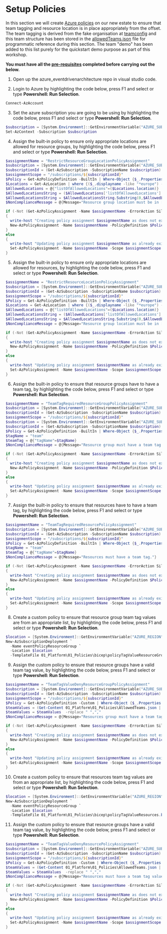 # Setup Policies

In this section we will create [Azure policies](https://docs.microsoft.com/en-us/azure/governance/policy/overview) on our new estate to ensure that team tagging and resource location is in place appropriately from the offset. The team tagging is derived from the fake organisation at [teamconfig](https://github.com/griff182uk/teamconfig) and this team structure has been stored in the [allowedTeams.json](./allowedTeams.json) file for programmatic reference during this section. The team "demo" has been added to this list purely for the quickstart demo purpose as part of this workshop. 

**You must have all the [pre-requisites](/Prerequisites.md) completed before carrying out the below.**

1. Open up the azure_eventdrivenarchitecture repo in visual studio code.

2. Login to Azure by highlighting the code below, press F1 and select or type **Powershell: Run Selection**.

```ps1
Connect-AzAccount
```

3. Set the azure subscription you are going to be using by highlighting the code below, press F1 and select or type **Powershell: Run Selection**.

```ps1
$subscription = [System.Environment]::GetEnvironmentVariable("AZURE_SUBSCRIPTION") 
Set-AzContext -Subscription $subscription
```

4. Assign the built-in policy to ensure only appropriate locations are allowed for resource groups, by highlighting the code below, press F1 and select or type **Powershell: Run Selection**.

```ps1
$assignmentName = "RestrictResourceGroupLocationPolicyAssignment"
$subscription = [System.Environment]::GetEnvironmentVariable("AZURE_SUBSCRIPTION") 
$subscriptionId = (Get-AzSubscription -SubscriptionName $subscription).id
$assignmentScope = "/subscriptions/${subscriptionId}"
$Policy = Get-AzPolicyDefinition -BuiltIn | Where-Object {$_.Properties.DisplayName -eq "Allowed locations for resource groups"}
$Locations = Get-AzLocation | where {($_.displayname -like "*europe") -or ($_.displayname -like "uk*")}
$AllowedLocations = @{"listOfAllowedLocations"=($Locations.location)}
$AllowedLocationsString = ($AllowedLocations['listOfAllowedLocations'] | out-string) -replace "`n","," -replace "`r",""
$AllowedLocationsString = $AllowedLocationsString.Substring(0,$AllowedLocationsString.Length-1)
$NonComplianceMessage = @{Message="Resource group location must be in [$AllowedLocationsString]."}

if (-Not (Get-AzPolicyAssignment -Name $assignmentName -ErrorAction SilentlyContinue))
{
  write-host "Creating policy assignment $assignmentName as does not exist..."
  New-AzPolicyAssignment -Name $assignmentName -PolicyDefinition $Policy -Scope $assignmentScope -PolicyParameterObject $AllowedLocations -NonComplianceMessage $NonComplianceMessage
}
else
{
  write-host "Updating policy assignment $assignmentName as already exists..."
  Set-AzPolicyAssignment -Name $assignmentName -Scope $assignmentScope -PolicyParameterObject $AllowedLocations -NonComplianceMessage $NonComplianceMessage 
}
```

5. Assign the built-in policy to ensure only appropriate locations are allowed for resources, by highlighting the code below, press F1 and select or type **Powershell: Run Selection**.

```ps1
$assignmentName = "RestrictResourceLocationPolicyAssignment"
$subscription = [System.Environment]::GetEnvironmentVariable("AZURE_SUBSCRIPTION") 
$subscriptionId = (Get-AzSubscription -SubscriptionName $subscription).id
$assignmentScope = "/subscriptions/${subscriptionId}"
$Policy = Get-AzPolicyDefinition -BuiltIn | Where-Object {$_.Properties.DisplayName -eq "Allowed locations"}
$Locations = Get-AzLocation | where {($_.displayname -like "*europe") -or ($_.displayname -like "uk*")}
$AllowedLocations = @{"listOfAllowedLocations"=($Locations.location)}
$AllowedLocationsString = ($AllowedLocations['listOfAllowedLocations'] | out-string) -replace "`n","," -replace "`r",""
$AllowedLocationsString = $AllowedLocationsString.Substring(0,$AllowedLocationsString.Length-1)
$NonComplianceMessage = @{Message="Resource group location must be in [$AllowedLocationsString]."}

if (-Not (Get-AzPolicyAssignment -Name $assignmentName -ErrorAction SilentlyContinue))
{
  write-host "Creating policy assignment $assignmentName as does not exist..."
  New-AzPolicyAssignment -Name $assignmentName -PolicyDefinition $Policy -Scope $assignmentScope -PolicyParameterObject $AllowedLocations -NonComplianceMessage $NonComplianceMessage
}
else
{
  write-host "Updating policy assignment $assignmentName as already exists..."
  Set-AzPolicyAssignment -Name $assignmentName -Scope $assignmentScope -PolicyParameterObject $AllowedLocations -NonComplianceMessage $NonComplianceMessage 
}
```

6. Assign the built-in policy to ensure that resource groups have to have a team tag, by highlighting the code below, press F1 and select or type **Powershell: Run Selection**.

```ps1
$assignmentName = "TeamTagRequiredResourceGroupPolicyAssignment"
$subscription = [System.Environment]::GetEnvironmentVariable("AZURE_SUBSCRIPTION") 
$subscriptionId = (Get-AzSubscription -SubscriptionName $subscription).id
$assignmentScope = "/subscriptions/${subscriptionId}"
$subscription = [System.Environment]::GetEnvironmentVariable("AZURE_SUBSCRIPTION") 
$subscriptionId = (Get-AzSubscription -SubscriptionName $subscription).id
$Policy = Get-AzPolicyDefinition -BuiltIn | Where-Object {$_.Properties.DisplayName -eq "Require a tag on resource groups"}
$tagName = "team"
$teamTag = @{"tagName"=$tagName}
$NonComplianceMessage = @{Message="Resource group must have a team tag."}

if (-Not (Get-AzPolicyAssignment -Name $assignmentName -ErrorAction SilentlyContinue))
{
  write-host "Creating policy assignment $assignmentName as does not exist..."
  New-AzPolicyAssignment -Name $assignmentName -PolicyDefinition $Policy -Scope $assignmentScope -PolicyParameterObject $teamTag -NonComplianceMessage $NonComplianceMessage
}
else
{
  write-host "Updating policy assignment $assignmentName as already exists..."
  Set-AzPolicyAssignment -Name $assignmentName -Scope $assignmentScope -PolicyParameterObject $teamTag -NonComplianceMessage $NonComplianceMessage
}
```

7. Assign the built-in policy to ensure that resources have to have a team tag, by highlighting the code below, press F1 and select or type **Powershell: Run Selection**.

```ps1
$assignmentName = "TeamTagRequiredResourcePolicyAssignment"
$subscription = [System.Environment]::GetEnvironmentVariable("AZURE_SUBSCRIPTION") 
$subscriptionId = (Get-AzSubscription -SubscriptionName $subscription).id
$assignmentScope = "/subscriptions/${subscriptionId}"
$Policy = Get-AzPolicyDefinition -BuiltIn | Where-Object {$_.Properties.DisplayName -eq "Require a tag on resources"}
$tagName = "team"
$teamTag = @{"tagName"=$tagName}
$NonComplianceMessage = @{Message="Resources must have a team tag."}

if (-Not (Get-AzPolicyAssignment -Name $assignmentName -ErrorAction SilentlyContinue))
{
  write-host "Creating policy assignment $assignmentName as does not exist..."
  New-AzPolicyAssignment -Name $assignmentName -PolicyDefinition $Policy -Scope $assignmentScope -PolicyParameterObject $teamTag -NonComplianceMessage $NonComplianceMessage
}
else
{
  write-host "Updating policy assignment $assignmentName as already exists..."
  Set-AzPolicyAssignment -Name $assignmentName -Scope $assignmentScope -PolicyParameterObject $teamTag -NonComplianceMessage $NonComplianceMessage 
}
```

8. Create a custom policy to ensure that resource group team tag values are from an appropriate list, by highlighting the code below, press F1 and select or type **Powershell: Run Selection**.

```ps1
$location = [System.Environment]::GetEnvironmentVariable("AZURE_REGION")
New-AzSubscriptionDeployment `
  -Name eventPolicyResourceGroup `
  -Location $location  `
  -TemplateFile 01_Platform\01_Policies\bicep\policyTagValueResourceGroups.bicep
```

9. Assign the custom policy to ensure that resource groups have a valid team tag value, by highlighting the code below, press F1 and select or type **Powershell: Run Selection**.

```ps1
$assignmentName = "TeamTagValueDenyResourceGroupPolicyAssignment"
$subscription = [System.Environment]::GetEnvironmentVariable("AZURE_SUBSCRIPTION") 
$subscriptionId = (Get-AzSubscription -SubscriptionName $subscription).id
$assignmentScope = "/subscriptions/${subscriptionId}"
$Policy = Get-AzPolicyDefinition -Custom | Where-Object {$_.Properties.DisplayName -eq "Deny deployment of resource group if tag values are not in given list"}
$teamValues = (Get-Content 01_Platform\01_Policies\AllowedTeams.json | ConvertFrom-Json).tagValues.value
$teamValues = $teamValues  -replace " ",","
$NonComplianceMessage = @{Message="Resources group must have a team tag value in $teamValues."}

if (-Not (Get-AzPolicyAssignment -Name $assignmentName -ErrorAction SilentlyContinue))
{
  write-host "Creating policy assignment $assignmentName as does not exist..."
  New-AzPolicyAssignment -Name $assignmentName -PolicyDefinition $Policy -Scope $assignmentScope -PolicyParameter 01_Platform\01_Policies\AllowedTeams.json -NonComplianceMessage $NonComplianceMessage
}
else
{
  write-host "Updating policy assignment $assignmentName as already exists..."
  Set-AzPolicyAssignment -Name $assignmentName -Scope $assignmentScope -PolicyParameter 01_Platform\01_Policies\AllowedTeams.json -NonComplianceMessage $NonComplianceMessage 
}
```

10. Create a custom policy to ensure that resources team tag values are from an appropriate list, by highlighting the code below, press F1 and select or type **Powershell: Run Selection**.

```ps1
$location = [System.Environment]::GetEnvironmentVariable("AZURE_REGION")
New-AzSubscriptionDeployment `
  -Name eventPolicyResourceGroup `
  -Location $location  `
  -TemplateFile 01_Platform\01_Policies\bicep\policyTagValueResources.bicep
```

11. Assign the custom policy to ensure that resource groups have a valid team tag value, by highlighting the code below, press F1 and select or type **Powershell: Run Selection**.

```ps1
$assignmentName = "TeamTagValueDenyResourcePolicyAssignment"
$subscription = [System.Environment]::GetEnvironmentVariable("AZURE_SUBSCRIPTION") 
$subscriptionId = (Get-AzSubscription -SubscriptionName $subscription).id
$assignmentScope = "/subscriptions/${subscriptionId}"
$Policy = Get-AzPolicyDefinition -Custom | Where-Object {$_.Properties.DisplayName -eq "Deny deployment of resource if tag values are not in given list"}
$teamValues = (Get-Content 01_Platform\01_Policies\AllowedTeams.json | ConvertFrom-Json).tagValues.value
$teamValues = $teamValues  -replace " ",","
$NonComplianceMessage = @{Message="Resources must have a team tag value in $teamValues."}

if (-Not (Get-AzPolicyAssignment -Name $assignmentName -ErrorAction SilentlyContinue))
{
  write-host "Creating policy assignment $assignmentName as does not exist..."
  New-AzPolicyAssignment -Name $assignmentName -PolicyDefinition $Policy -Scope $assignmentScope -PolicyParameter 01_Platform\01_Policies\AllowedTeams.json -NonComplianceMessage $NonComplianceMessage
}
else
{
  write-host "Updating policy assignment $assignmentName as already exists..."
  Set-AzPolicyAssignment -Name $assignmentName -Scope $assignmentScope -PolicyParameter 01_Platform\01_Policies\AllowedTeams.json -NonComplianceMessage $NonComplianceMessage 
}
```
